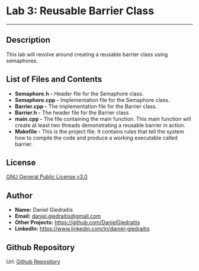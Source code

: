 # Lab 3: Reusable Barrier Class

---

## Description
This lab will revolve around creating a reusable barrier class using semaphores. 

## List of Files and Contents
- **Semaphore.h -** Header file for the Semaphore class.
- **Semaphore.cpp -** Implementation file for the Semaphore class.
- **Barrier.cpp -** The implementation file for the Barrier class.
- **Barrier.h -** The header file for the Barrier class.
- **main.cpp -** The file containing the main function. This main function will create at least two threads demonstrating a reusable barrier in action.
- **Makefile -** This is the project file. It contains rules that tell the system how to compile the code and produce a working executable called barrier.

## License
[GNU General Public License v3.0 ](https://www.gnu.org/licenses/gpl-3.0.en.html)

## Author
- **Name:** Daniel Giedraitis
- **Email:** daniel.giedraitis@gmail.com
- **Other Projects:** https://github.com/DanielGiedraitis
- **LinkedIn:** https://www.linkedin.com/in/daniel-giedraitis

## Github Repository
Url: [Github Repository](https://github.com/DanielGiedraitis/Concurrent-Development/tree/main)
